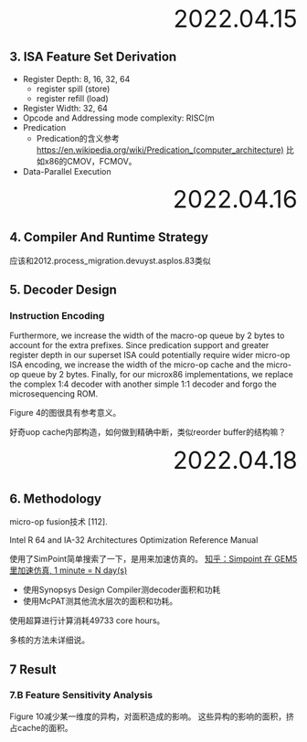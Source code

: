 <div style="text-align:right; font-size:3em;">2022.04.15</div>

## 3. ISA Feature Set Derivation

* Register Depth: 8, 16, 32, 64
  * register spill (store)
  * register refill (load)
* Register Width: 32, 64
* Opcode and Addressing mode complexity: RISC(m
* Predication
  * Predication的含义参考
    https://en.wikipedia.org/wiki/Predication_(computer_architecture)
    比如x86的CMOV，FCMOV。
* Data-Parallel Execution

<div style="text-align:right; font-size:3em;">2022.04.16</div>

## 4. Compiler And Runtime Strategy

应该和2012.process_migration.devuyst.asplos.83类似

## 5. Decoder Design

### Instruction Encoding

Furthermore, we increase the width of the macro-op queue by
2 bytes to account for the extra prefixes. Since predication
support and greater register depth in our superset ISA could
potentially require wider micro-op ISA encoding, we increase
the width of the micro-op cache and the micro-op queue by 2
bytes. Finally, for our microx86 implementations, we replace the
complex 1:4 decoder with another simple 1:1 decoder and forgo
the microsequencing ROM.

Figure 4的图很具有参考意义。

好奇uop cache内部构造，如何做到精确中断，类似reorder buffer的结构嘛？

<div style="text-align:right; font-size:3em;">2022.04.18</div>

## 6. Methodology

micro-op fusion技术 [112].

Intel R 64 and IA-32 Architectures Optimization
Reference Manual

使用了SimPoint简单搜索了一下，是用来加速仿真的。
[知乎：Simpoint 在 GEM5 里加速仿真, 1 minute = N day(s)](https://zhuanlan.zhihu.com/p/453370789)

* 使用Synopsys Design Compiler测decoder面积和功耗
* 使用McPAT测其他流水层次的面积和功耗。

使用超算进行计算消耗49733 core hours。

多核的方法未详细说。

## 7 Result

### 7.B Feature Sensitivity Analysis

Figure 10减少某一维度的异构，对面积造成的影响。
这些异构的影响的面积，挤占cache的面积。
